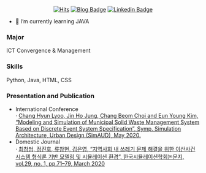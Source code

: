 <div align=center>
  
[![Hits](https://hits.seeyoufarm.com/api/count/incr/badge.svg?url=https%3A%2F%2Fgithub.com%2Fchlyoo&count_bg=%232798D7&title_bg=%23555555&icon=&icon_color=%23B22626&title=hits&edge_flat=false)](https://hits.seeyoufarm.com)
[![Blog Badge](https://img.shields.io/badge/-blog-brightgreen)](https://peterabbit.com/)
[![Linkedin Badge](https://img.shields.io/badge/-LinkedIn-blue?style=flat-square&logo=Linkedin&logoColor=white&link=https://www.linkedin.com/in/changhyun-lyoo-43b630155/)](https://www.linkedin.com/in/changhyun-lyoo-43b630155/)  
</div>  

- 🌱 I’m currently learning JAVA

### Major
ICT Convergence & Management

### Skills  
  Python, Java, HTML, CSS

### Presentation and Publication

- International Conference  
· [Chang Hyun Lyoo, Jin Ho Jung, Chang Beom Choi and Eun Young Kim, “Modeling and Simulation of Municipal Solid Waste Management System Based on Discrete Event System Specification”, Symp. Simulation Architecture, Urban Design (SimAUD), May 2020.](https://youtu.be/m2APLDS3nlI)
- Domestic Journal  
· [최창범, 정진호, 류창현, 김은영, “지역사회 내 쓰레기 문제 해결을 위한 이산사건시스템 형식론 기반 모델링 및 시뮬레이션 환경”, 한국시뮬레이션학회논문지, vol.29, no. 1, pp.71–79, March 2020](https://www.dbpia.co.kr/Journal/articleDetail?nodeId=NODE09322242)
<!--
- 🔭 I’m currently working on ...
- 👯 I’m looking to collaborate on ...
- 🤔 I’m looking for help with ...
- 💬 Ask me about ...
- 📫 How to reach me: ...
- 😄 Pronouns: ...
- ⚡ Fun fact: ...
-->
